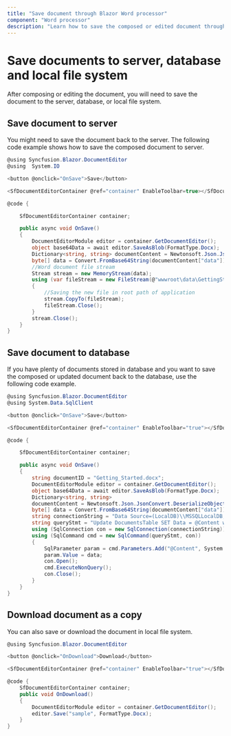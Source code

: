 ```yaml
---
title: "Save document through Blazor Word processor"
component: "Word processor"
description: "Learn how to save the composed or edited document through Blazor Word processor to server, database, and local file system."
---
```


# Save documents to server, database and local file system

After composing or editing the document, you will need to save the document to the server, database, or local file system.

## Save document to server

You might need to save the document back to the server. The following code example shows how to save the composed document to server.

```csharp
@using Syncfusion.Blazor.DocumentEditor
@using  System.IO

<button @onclick="OnSave">Save</button>

<SfDocumentEditorContainer @ref="container" EnableToolbar=true></SfDocumentEditorContainer>

@code {

    SfDocumentEditorContainer container;

    public async void OnSave()
    {
        DocumentEditorModule editor = container.GetDocumentEditor();
        object base64Data = await editor.SaveAsBlob(FormatType.Docx);
        Dictionary<string, string> documentContent = Newtonsoft.Json.JsonConvert.DeserializeObject<Dictionary<string, string>>(base64Data.ToString());
        byte[] data = Convert.FromBase64String(documentContent["data"]);
        //Word document file stream
        Stream stream = new MemoryStream(data);
        using (var fileStream = new FileStream(@"wwwroot\data\GettingStarted.docx", FileMode.Create, FileAccess.Write))
        {
            //Saving the new file in root path of application
            stream.CopyTo(fileStream);
            fileStream.Close();
        }
        stream.Close();
    }
}

```

## Save document to database

If you have plenty of documents stored in database and you want to save the composed or updated document back to the database, use the following code example.

```csharp
@using Syncfusion.Blazor.DocumentEditor
@using System.Data.SqlClient

<button @onclick="OnSave">Save</button>

<SfDocumentEditorContainer @ref="container" EnableToolbar="true"></SfDocumentEditorContainer>

@code {

    SfDocumentEditorContainer container;

    public async void OnSave()
    {
        string documentID = "Getting_Started.docx";
        DocumentEditorModule editor = container.GetDocumentEditor();
        object base64Data = await editor.SaveAsBlob(FormatType.Docx);
        Dictionary<string, string>
        documentContent = Newtonsoft.Json.JsonConvert.DeserializeObject<Dictionary<string, string>>(base64Data.ToString());
        byte[] data = Convert.FromBase64String(documentContent["data"]);
        string connectionString = "Data Source=(LocalDB)\\MSSQLLocalDB;AttachDbFilename=C:\\database.mdf;";
        string queryStmt = "Update DocumentsTable SET Data = @Content where DocumentName = '" + documentID + "'";
        using (SqlConnection con = new SqlConnection(connectionString))
        using (SqlCommand cmd = new SqlCommand(queryStmt, con))
        {
            SqlParameter param = cmd.Parameters.Add("@Content", System.Data.SqlDbType.VarBinary);
            param.Value = data;
            con.Open();
            cmd.ExecuteNonQuery();
            con.Close();
        }
    }
}
```

## Download document as a copy

You can also save or download the document in local file system.

```csharp
@using Syncfusion.Blazor.DocumentEditor

<button @onclick="OnDownload">Download</button>

<SfDocumentEditorContainer @ref="container" EnableToolbar="true"></SfDocumentEditorContainer>

@code {
    SfDocumentEditorContainer container;
    public void OnDownload()
    {
        DocumentEditorModule editor = container.GetDocumentEditor();
        editor.Save("sample", FormatType.Docx);
    }
}
```